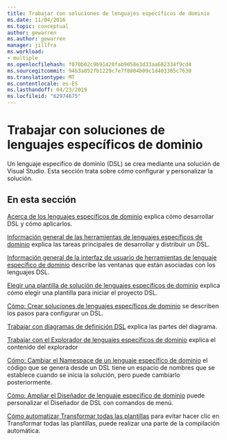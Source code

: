 ```yaml
---
title: Trabajar con soluciones de lenguajes específicos de dominio
ms.date: 11/04/2016
ms.topic: conceptual
author: gewarren
ms.author: gewarren
manager: jillfra
ms.workload:
- multiple
ms.openlocfilehash: f070b02c9b91420fab9058e3d33aa682334f9cd4
ms.sourcegitcommit: 94b3a052fb1229c7e7f8804b09c1d403385c7630
ms.translationtype: MT
ms.contentlocale: es-ES
ms.lasthandoff: 04/23/2019
ms.locfileid: "62974675"
---
```

# <a name="working-with-domain-specific-language-solutions"></a>Trabajar con soluciones de lenguajes específicos de dominio
Un lenguaje específico de dominio (DSL) se crea mediante una solución de Visual Studio. Esta sección trata sobre cómo configurar y personalizar la solución.

## <a name="in-this-section"></a>En esta sección
 [Acerca de los lenguajes específicos de dominio](../modeling/about-domain-specific-languages.md) explica cómo desarrollar DSL y cómo aplicarlos.

 [Información general de las herramientas de lenguajes específicos de dominio](../modeling/overview-of-domain-specific-language-tools.md) explica las tareas principales de desarrollar y distribuir un DSL.

 [Información general de la interfaz de usuario de herramientas de lenguaje específico de dominio](../modeling/overview-of-the-domain-specific-language-tools-user-interface.md) describe las ventanas que están asociadas con los lenguajes DSL.

 [Elegir una plantilla de solución de lenguajes específicos de dominio](../modeling/choosing-a-domain-specific-language-solution-template.md) explica cómo elegir una plantilla para iniciar el proyecto DSL.

 [Cómo: Crear soluciones de lenguajes específicos de dominio](../modeling/how-to-create-a-domain-specific-language-solution.md) se describen los pasos para configurar un DSL.

 [Trabajar con diagramas de definición DSL](../modeling/working-with-the-dsl-definition-diagram.md) explica las partes del diagrama.

 [Trabajar con el Explorador de lenguajes específicos de dominio](../modeling/working-with-the-domain-specific-language-explorer.md) explica el contenido del explorador

 [Cómo: Cambiar el Namespace de un lenguaje específico de dominio](../modeling/how-to-change-the-namespace-of-a-domain-specific-language.md) el código que se genera desde un DSL tiene un espacio de nombres que se establece cuando se inicia la solución, pero puede cambiarlo posteriormente.

 [Cómo: Ampliar el Diseñador de lenguaje específico de dominio](../modeling/how-to-extend-the-domain-specific-language-designer.md) puede personalizar el Diseñador de DSL con comandos de menú.

 [Cómo automatizar Transformar todas las plantillas](/previous-versions/visualstudio/visual-studio-2012/ff521399\(v\=vs.110\)) para evitar hacer clic en Transformar todas las plantillas, puede realizar una parte de la compilación automática.